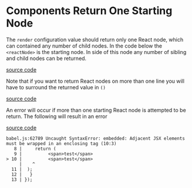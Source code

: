 # Components Return One Starting Node

The `render` configuration value should return only one React node, which can contained any number of child nodes. In the code below the `<reactNode>` is the starting node. In side of this node any number of sibling and child nodes can be returned.

[source code](https://jsfiddle.net/fv26rjdL/#tabs=js,result,html,resources)

Note that if you want to return React nodes on more than one line you will have to surround the returned value in `()`

[source code](https://jsfiddle.net/e2awasnk/#tabs=js,result,html,resources)

An error will occur if more than one starting React node is attempted to be return. The following will result in an error

[source code](https://jsfiddle.net/xe5kkpub/#tabs=js,result,html,resources)

```
babel.js:62789 Uncaught SyntaxError: embedded: Adjacent JSX elements must be wrapped in an enclosing tag (10:3)
   8 |     return (
   9 | 			<span>test</span>
> 10 | 			<span>test</span>
     |    ^
  11 | 	);
  12 |   }
  13 | });
```
